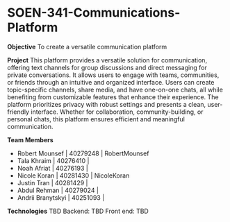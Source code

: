 # SOEN-341-Communications-Platform

**Objective**
To create a versatile communication platform

**Project**
This platform provides a versatile solution for communication, offering text channels for group discussions and direct messaging for private conversations. It allows users to engage with teams, communities, or friends through an intuitive and organized interface. Users can create topic-specific channels, share media, and have one-on-one chats, all while benefiting from customizable features that enhance their experience. The platform prioritizes privacy with robust settings and presents a clean, user-friendly interface. Whether for collaboration, community-building, or personal chats, this platform ensures efficient and meaningful communication.

**Team Members**
- Robert Mounsef | 40279248 | RobertMounsef
- Tala Khraim | 40276410 |
- Noah Afriat | 40276193 |
- Nicole Koran | 40281430 | NicoleKoran
- Justin Tran | 40281429 |
- Abdul Rehman | 40279024 |
- Andrii Branytskyi | 40251093 |

**Technologies**
TBD
Backend: TBD
Front end: TBD
